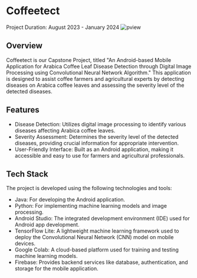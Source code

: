 # Coffeetect
Project Duration: August 2023 - January 2024
![pview](https://github.com/user-attachments/assets/dc1a95d6-2ad9-4e3e-b793-26eca82a7e34)

## Overview
Coffeetect is our Capstone Project, titled "An Android-based Mobile Application for Arabica Coffee Leaf Disease Detection through Digital Image Processing using Convolutional Neural Network Algorithm." This application is designed to assist coffee farmers and agricultural experts by detecting diseases on Arabica coffee leaves and assessing the severity level of the detected diseases.

## Features
- Disease Detection: Utilizes digital image processing to identify various diseases affecting Arabica coffee leaves.
- Severity Assessment: Determines the severity level of the detected diseases, providing crucial information for appropriate intervention.
- User-Friendly Interface: Built as an Android application, making it accessible and easy to use for farmers and agricultural professionals.

## Tech Stack
The project is developed using the following technologies and tools:
- Java: For developing the Android application.
- Python: For implementing machine learning models and image processing.
- Android Studio: The integrated development environment (IDE) used for Android app development.
- TensorFlow Lite: A lightweight machine learning framework used to deploy the Convolutional Neural Network (CNN) model on mobile devices.
- Google Colab: A cloud-based platform used for training and testing machine learning models.
- Firebase: Provides backend services like database, authentication, and storage for the mobile application.
